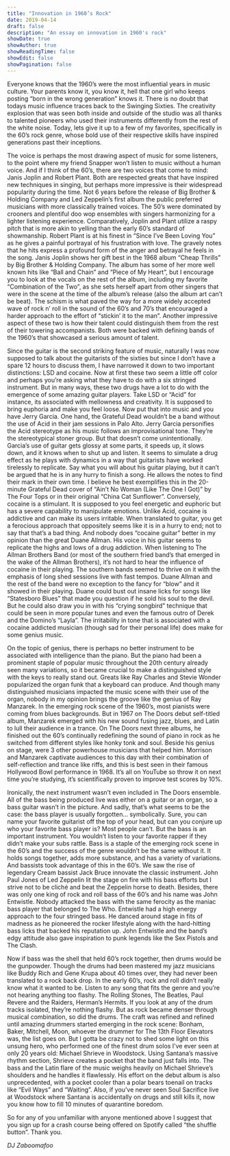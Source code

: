 ```yaml
---
title: "Innovation in 1960’s Rock"
date: 2019-04-14
draft: false
description: "An essay on innovation in 1960's rock"
showDate: true
showAuthor: true
showReadingTime: false
showEdit: false
showPagination: false
---
```




Everyone knows that the 1960’s were the most influential years in music culture. Your parents know it, you know it, hell that one girl who keeps posting “born in the wrong generation” knows it. There is no doubt that todays music influence traces back to the Swinging Sixties. The creativity explosion that was seen both inside and outside of the studio was all thanks to talented pioneers who used their instruments differently from the rest of the white noise. Today, lets give it up to a few of my favorites, specifically in the 60’s rock genre, whose bold use of their respective skills have inspired generations past their inceptions.

The voice is perhaps the most drawing aspect of music for some listeners, to the point where my friend Snapper won’t listen to music without a human voice. And if I think of the 60’s, there are two voices that come to mind: Janis Joplin and Robert Plant. Both are respected greats that have inspired new techniques in singing, but perhaps more impressive is their widespread popularity during the time. Not 6 years before the release of Big Brother & Holding Company and Led Zeppelin’s first album the public preferred musicians with more classically trained voices. The 50’s were dominated by crooners and plentiful doo wop ensembles with singers harmonizing for a lighter listening experience. Comparatively, Joplin and Plant utilize a raspy pitch that is more akin to yelling than the early 60’s standard of showmanship. Robert Plant is at his finest in “Since I’ve Been Loving You” as he gives a painful portrayal of his frustration with love. The gravely notes that he hits express a profound form of the anger and betrayal he feels in the song. Janis Joplin shows her gift best in the 1968 album “Cheap Thrills” by Big Brother & Holding Company. The album has some of her more well known hits like “Ball and Chain” and “Piece of My Heart”, but I encourage you to look at the vocals on the rest of the album, including my favorite “Combination of the Two”, as she sets herself apart from other singers that were in the scene at the time of the album’s release (also the album art can’t be beat). The schism is what paved the way for a more widely accepted wave of rock n’ roll in the sound of the 60’s and 70’s that encouraged a harder approach to the effort of “stickin’ it to the man”. Another impressive aspect of these two is how their talent could distinguish them from the rest of their towering accompanists. Both were backed with defining bands of the 1960’s that showcased a serious amount of talent.

Since the guitar is the second striking feature of music, naturally I was now supposed to talk about the guitarists of the sixties but since I don’t have a spare 12 hours to discuss them, I have narrowed it down to two important distinctions: LSD and cocaine. Now at first these two seem a little off color and perhaps you’re asking what they have to do with a six stringed instrument. But in many ways, these two drugs have a lot to do with the emergence of some amazing guitar players. Take LSD or “Acid” for instance, its associated with mellowness and creativity. It is supposed to bring euphoria and make you feel loose. Now put that into music and you have Jerry Garcia. One hand, the Grateful Dead wouldn’t be a band without the use of Acid in their jam sessions in Palo Alto. Jerry Garcia personifies the Acid stereotype as his music follows an improvisational tone. They’re the stereotypical stoner group. But that doesn’t come unintentionally. Garcia’s use of guitar gets glossy at some parts, it speeds up, it slows down, and it knows when to shut up and listen. It seems to simulate a drug effect as he plays with dynamics in a way that guitarists have worked tirelessly to replicate. Say what you will about his guitar playing, but it can’t be argued that he is in any hurry to finish a song. He allows the notes to find their mark in their own time. I believe he best exemplifies this in the 20-minute Grateful Dead cover of “Ain’t No Woman (Like The One I Got)” by The Four Tops or in their original “China Cat Sunflower”. Conversely, cocaine is a stimulant. It is supposed to you feel energetic and euphoric but has a severe capability to manipulate emotions. Unlike Acid, cocaine is addictive and can make its users irritable. When translated to guitar, you get a ferocious approach that oppositely seems like it is in a hurry to end; not to say that that’s a bad thing. And nobody does “cocaine guitar” better in my opinion than the great Duane Allman. His voice in his guitar seems to replicate the highs and lows of a drug addiction. When listening to The Allman Brothers Band (or most of the southern fried band’s that emerged in the wake of the Allman Brothers), it’s not hard to hear the influence of cocaine in their playing. The southern bands seemed to thrive on it with the emphasis of long shed sessions live with fast tempos. Duane Allman and the rest of the band were no exception to the fancy for “blow” and it showed in their playing. Duane could bust out insane licks for songs like “Statesboro Blues” that made you question if he sold his soul to the devil. But he could also draw you in with his “crying songbird” technique that could be seen in more popular tunes and even the famous outro of Derek and the Domino’s “Layla”. The irritability in tone that is associated with a cocaine addicted musician (though sad for their personal life) does make for some genius music.

On the topic of genius, there is perhaps no better instrument to be associated with intelligence than the piano. But the piano had been a prominent staple of popular music throughout the 20th century already seen many variations, so it became crucial to make a distinguished style with the keys to really stand out. Greats like Ray Charles and Stevie Wonder popularized the organ funk that a keyboard can produce. And though many distinguished musicians impacted the music scene with their use of the organ, nobody in my opinion brings the groove like the genius of Ray Manzarek. In the emerging rock scene of the 1960’s, most pianists were coming from blues backgrounds. But in 1967 on The Doors debut self-titled album, Manzarek emerged with his new sound fusing jazz, blues, and Latin to lull their audience in a trance. On The Doors next three albums, he finished out the 60’s continually redefining the sound of piano in rock as he switched from different styles like honky tonk and soul. Beside his genius on stage, were 3 other powerhouse musicians that helped him. Morrison and Manzarek captivate audiences to this day with their combination of self-reflection and trance like riffs, and this is best seen in their famous Hollywood Bowl performance in 1968. It’s all on YouTube so throw it on next time you’re studying, it’s scientifically proven to improve test scores by 10%.

Ironically, the next instrument wasn’t even included in The Doors ensemble. All of the bass being produced live was either on a guitar or an organ, so a bass guitar wasn’t in the picture. And sadly, that’s what seems to be the case: the bass player is usually forgotten… symbolically. Sure, you can name your favorite guitarist off the top of your head, but can you conjure up who your favorite bass player is? Most people can’t. But the bass is an important instrument. You wouldn’t listen to your favorite rapper if they didn’t make your subs rattle. Bass is a staple of the emerging rock scene in the 60’s and the success of the genre wouldn’t be the same without it. It holds songs together, adds more substance, and has a variety of variations. And bassists took advantage of this in the 60’s. We saw the rise of legendary Cream bassist Jack Bruce innovate the classic instrument. John Paul Jones of Led Zeppelin lit the stage on fire with his bass efforts but I strive not to be cliché and beat the Zeppelin horse to death. Besides, there was only one king of rock and roll bass of the 60’s and his name was John Entwistle. Nobody attacked the bass with the same ferocity as the maniac bass player that belonged to The Who. Entwistle had a high energy approach to the four stringed bass. He danced around stage in fits of madness as he pioneered the rocker lifestyle along with the hard-hitting bass licks that backed his reputation up. John Entwistle and the band’s edgy attitude also gave inspiration to punk legends like the Sex Pistols and The Clash.

Now if bass was the shell that held 60’s rock together, then drums would be the gunpowder. Though the drums had been mastered my jazz musicians like Buddy Rich and Gene Krupa about 40 times over, they had never been translated to a rock back drop. In the early 60’s, rock and roll didn’t really know what it wanted to be. Listen to any song that fits the genre and you’re not hearing anything too flashy. The Rolling Stones, The Beatles, Paul Revere and the Raiders, Herman’s Hermits. If you look at any of the drum tracks isolated, they’re nothing flashy. But as rock became denser through musical combination, so did the drums. The craft was refined and refined until amazing drummers started emerging in the rock scene: Bonham, Baker, Mitchell, Moon, whoever the drummer for The 13th Floor Elevators was, the list goes on. But I gotta be crazy not to shed some light on this unsung hero, who performed one of the finest drum solos I’ve ever seen at only 20 years old: Michael Shrieve in Woodstock. Using Santana’s massive rhythm section, Shrieve creates a pocket that the band just falls into. The bass and the Latin flare of the music weighs heavily on Michael Shrieve’s shoulders and he handles it flawlessly. His effort on the debut album is also unprecedented, with a pocket cooler than a polar bears toenail on tracks like “Evil Ways” and “Waiting”. Also, if you’ve never seen Soul Sacrifice live at Woodstock where Santana is accidentally on drugs and still kills it, now you know how to fill 10 minutes of quarantine boredom.

So for any of you unfamiliar with anyone mentioned above I suggest that you sign up for a crash course being offered on Spotify called “the shuffle button”. Thank you.

_DJ Zaboomafoo_
